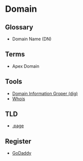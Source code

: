 # Domain

## Glossary

- Domain Name (DN)

## Terms

- Apex Domain

## Tools

- [Domain Information Groper (dig)](/dig.md)
- [Whois](/whois.md)

## TLD

- [.page](https://get.page)

<!--
https://namy.ai

https://squadhelp.com
https://flippa.com
https://sedo.com
https://dan.com
https://brandnewname.com
-->

## Register

- [GoDaddy](https://godaddy.com)
